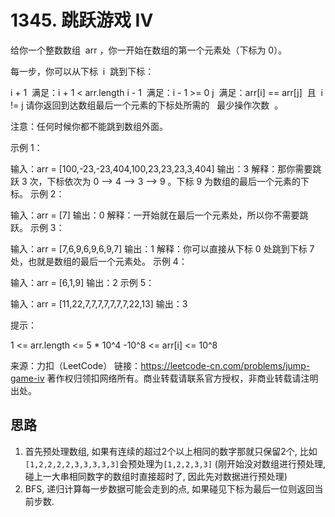 # 1345. 跳跃游戏 IV

给你一个整数数组  arr ，你一开始在数组的第一个元素处（下标为 0）。

每一步，你可以从下标  i  跳到下标：

i + 1  满足：i + 1 < arr.length
i - 1  满足：i - 1 >= 0
j  满足：arr[i] == arr[j]  且  i != j
请你返回到达数组最后一个元素的下标处所需的   最少操作次数  。

注意：任何时候你都不能跳到数组外面。

示例 1：

输入：arr = [100,-23,-23,404,100,23,23,23,3,404]
输出：3
解释：那你需要跳跃 3 次，下标依次为 0 --> 4 --> 3 --> 9 。下标 9 为数组的最后一个元素的下标。
示例 2：

输入：arr = [7]
输出：0
解释：一开始就在最后一个元素处，所以你不需要跳跃。
示例 3：

输入：arr = [7,6,9,6,9,6,9,7]
输出：1
解释：你可以直接从下标 0 处跳到下标 7 处，也就是数组的最后一个元素处。
示例 4：

输入：arr = [6,1,9]
输出：2
示例 5：

输入：arr = [11,22,7,7,7,7,7,7,7,22,13]
输出：3

提示：

1 <= arr.length <= 5 \* 10^4
-10^8 <= arr[i] <= 10^8

来源：力扣（LeetCode）
链接：https://leetcode-cn.com/problems/jump-game-iv
著作权归领扣网络所有。商业转载请联系官方授权，非商业转载请注明出处。

## 思路

1. 首先预处理数组, 如果有连续的超过2个以上相同的数字那就只保留2个, 比如`[1,2,2,2,2,3,3,3,3,3]`会预处理为`[1,2,2,3,3]` (刚开始没对数组进行预处理, 碰上一大串相同数字的数组时直接超时了, 因此先对数据进行预处理)
2. BFS, 递归计算每一步数据可能会走到的点, 如果碰见下标为最后一位则返回当前步数.
